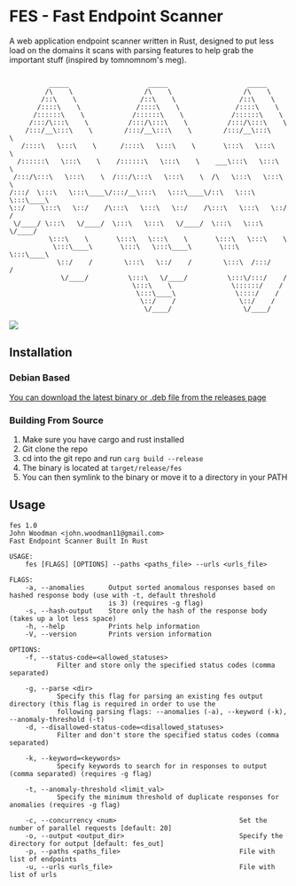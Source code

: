 # FES - Fast Endpoint Scanner
A web application endpoint scanner written in Rust, designed to put less load on the domains it scans with parsing features to help grab the important stuff (inspired by tomnomnom's meg).
```

          _____                    _____                    _____          
         /\    \                  /\    \                  /\    \         
        /::\    \                /::\    \                /::\    \        
       /::::\    \              /::::\    \              /::::\    \       
      /::::::\    \            /::::::\    \            /::::::\    \      
     /:::/\:::\    \          /:::/\:::\    \          /:::/\:::\    \     
    /:::/__\:::\    \        /:::/__\:::\    \        /:::/__\:::\    \    
   /::::\   \:::\    \      /::::\   \:::\    \       \:::\   \:::\    \   
  /::::::\   \:::\    \    /::::::\   \:::\    \    ___\:::\   \:::\    \  
 /:::/\:::\   \:::\    \  /:::/\:::\   \:::\    \  /\   \:::\   \:::\    \ 
/:::/  \:::\   \:::\____\/:::/__\:::\   \:::\____\/::\   \:::\   \:::\____\
\::/    \:::\   \::/    /\:::\   \:::\   \::/    /\:::\   \:::\   \::/    /
 \/____/ \:::\   \/____/  \:::\   \:::\   \/____/  \:::\   \:::\   \/____/ 
          \:::\    \       \:::\   \:::\    \       \:::\   \:::\    \     
           \:::\____\       \:::\   \:::\____\       \:::\   \:::\____\    
            \::/    /        \:::\   \::/    /        \:::\  /:::/    /    
             \/____/          \:::\   \/____/          \:::\/:::/    /     
                               \:::\    \               \::::::/    /      
                                \:::\____\               \::::/    /       
                                 \::/    /                \::/    /        
                                  \/____/                  \/____/   
```
<img src="https://img.shields.io/badge/Built%20with-Rust-Purple">

## Installation
### Debian Based
[You can download the latest binary or .deb file from the releases page](https://github.com/JohnWoodman/FES/releases)
### Building From Source
1. Make sure you have cargo and rust installed
2. Git clone the repo
3. cd into the git repo and run `carg build --release`
4. The binary is located at `target/release/fes`
5. You can then symlink to the binary or move it to a directory in your PATH
## Usage
```                                                                                
fes 1.0
John Woodman <john.woodman11@gmail.com>
Fast Endpoint Scanner Built In Rust

USAGE:
    fes [FLAGS] [OPTIONS] --paths <paths_file> --urls <urls_file>

FLAGS:
    -a, --anomalies      Output sorted anomalous responses based on hashed response body (use with -t, default threshold
                         is 3) (requires -g flag)
    -s, --hash-output    Store only the hash of the response body (takes up a lot less space)
    -h, --help           Prints help information
    -V, --version        Prints version information

OPTIONS:
    -f, --status-code=<allowed_statuses>
            Filter and store only the specified status codes (comma separated)

    -g, --parse <dir>
            Specify this flag for parsing an existing fes output directory (this flag is required in order to use the
            following parsing flags: --anomalies (-a), --keyword (-k), --anomaly-threshold (-t)
    -d, --disallowed-status-code=<disallowed_statuses>
            Filter and don't store the specified status codes (comma separated)

    -k, --keyword=<keywords>
            Specify keywords to search for in responses to output (comma separated) (requires -g flag)

    -t, --anomaly-threshold <limit_val>
            Specify the minimum threshold of duplicate responses for anomalies (requires -g flag)

    -c, --concurrency <num>                               Set the number of parallel requests [default: 20]
    -o, --output <output_dir>                             Specify the directory for output [default: fes_out]
    -p, --paths <paths_file>                              File with list of endpoints
    -u, --urls <urls_file>                                File with list of urls
```
